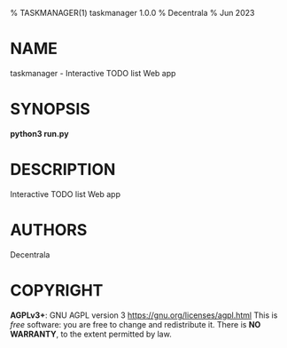 % TASKMANAGER(1) taskmanager 1.0.0
% Decentrala
% Jun 2023

# NAME
taskmanager - Interactive TODO list Web app

# SYNOPSIS
**python3 run.py**

# DESCRIPTION 
Interactive TODO list Web app

# AUTHORS
Decentrala

# COPYRIGHT
**AGPLv3+**: GNU AGPL version 3 <https://gnu.org/licenses/agpl.html>
This is *free* software: you are free to change and redistribute it.
There is **NO WARRANTY**, to the extent permitted by law.


